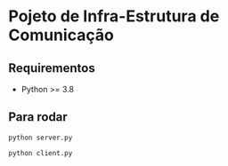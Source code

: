 # Pojeto de Infra-Estrutura de Comunicação

## Requirementos

* Python >= 3.8

## Para rodar

```python server.py```

```python client.py```

